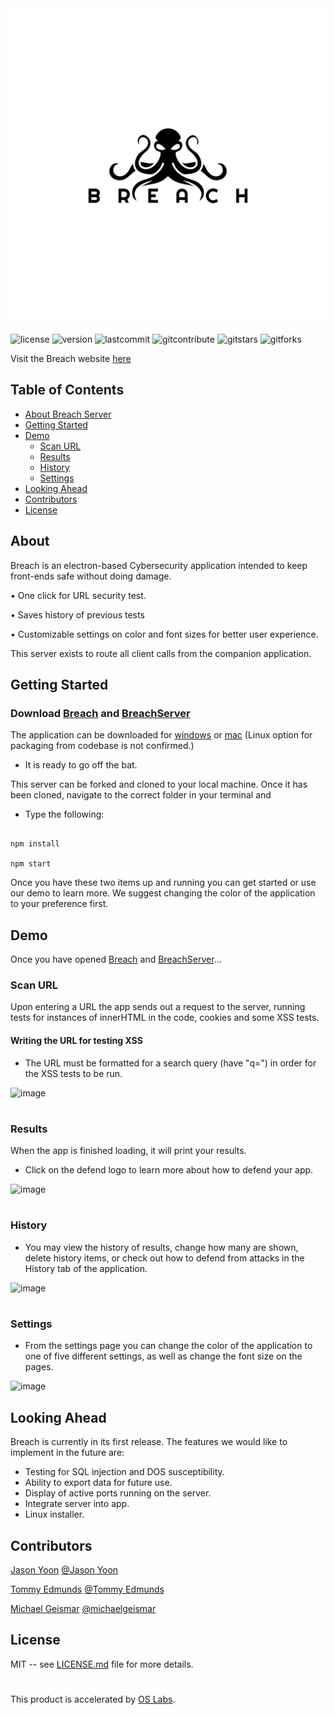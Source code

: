 <img src="./Logo.svg">

![license](https://img.shields.io/github/license/oslabs-beta/Breach?color=blue) ![version](https://img.shields.io/badge/version-1.0.0-forestgreen) ![lastcommit](https://img.shields.io/github/last-commit/oslabs-beta/Breach?color=red) ![gitcontribute](https://img.shields.io/github/contributors/oslabs-beta/Breach) ![gitstars​](https://img.shields.io/github/stars/oslabs-beta/Breach?style=social) ![gitforks](https://img.shields.io/github/forks/oslabs-beta/Breach?style=social)

Visit the Breach website [here](https://breachapplication.netlify.app/)

## Table of Contents
- <a href="#about">About Breach Server</a>
- <a href="#getting-started">Getting Started</a>
- <a href="#demo">Demo</a>
  - <a href="#url">Scan URL</a>
  - <a href="#results">Results</a>
  - <a href="#history">History</a>
  - <a href="#settings">Settings</a>
- <a href="#looking-ahead">Looking Ahead</a>
- <a href="#contributors">Contributors</a>
- <a href="#license">License</a>

## About <a id="about"></a>

Breach is an electron-based Cybersecurity application intended to keep front-ends safe without doing damage.

• One click for URL security test.

• Saves history of previous tests

• Customizable settings on color and font sizes for better user experience.

This server exists to route all client calls from the companion application. 

## Getting Started <a id="getting-started"></a>

### Download [Breach](https://breachapplication.netlify.app/) and [BreachServer](https://github.com/tommyedmunds/breachServer)

The application can be downloaded for [windows](https://drive.google.com/file/d/145yAP5TmEQ5Ti9ohv3nl3cAHoqawgV2Q/view?usp=sharing) or [mac](https://drive.google.com/file/d/1kRA23lBGhJ-vXaD8gVmvyWeAOaZuZmFR/view?usp=sharing) (Linux option for packaging from codebase is not confirmed.)

-  It is ready to go off the bat.

This server can be forked and cloned to your local machine. Once it has been cloned, navigate to the correct folder in your terminal and

- Type the following:

```

npm install

npm start

```
Once you have these two items up and running you can get started or use our demo to learn more. We suggest changing the color of the application to your preference first.

## Demo <a id="demo"></a>

Once you have opened [Breach](https://breachapplication.netlify.app/) and [BreachServer](https://github.com/oslabs-beta/BreachServer)...

### Scan URL <a id="url"></a>
Upon entering a URL the app sends out a request to the server, running tests for instances of innerHTML in the code, cookies and some XSS tests. 
#### Writing the URL for testing XSS 
- The URL must be formatted for a search query (have "q=") in order for the XSS tests to be run. 

![image](https://miro.medium.com/max/480/0*I_4NbNZs3mlLrnEB)

#
### Results <a id="results"></a>
When the app is finished loading, it will print your results. 
- Click on the defend logo to learn more about how to defend your app.

![image](https://miro.medium.com/max/480/0*mK9YJOS5qRCbsmj5)
#
### History <a id="history"></a>
- You may view the history of results, change how many are shown, delete history items, or check out how to defend from attacks in the History tab of the application.

![image](https://miro.medium.com/max/480/0*PU2oFHccXRkpfyYW)
#
### Settings <a id="settings"></a>
- From the settings page you can change the color of the application to one of five different settings, as well as change the font size on the pages.

![image](https://miro.medium.com/max/480/0*ME6_mHgysoCqLbeh)

## Looking Ahead <a id="looking-ahead"></a>

Breach is currently in its first release. The features we would like to implement in the future are:
- Testing for SQL injection and DOS susceptibility.
- Ability to export data for future use.
- Display of active ports running on the server.
- Integrate server into app.
- Linux installer.

## Contributors <a id="contributors"></a>

[Jason Yoon](https://www.linkedin.com/in/jason-t-yoon/) [@Jason Yoon](https://github.com/jasony779)

[Tommy Edmunds](https://www.linkedin.com/in/tommy-edmunds-a91aa41a9/) [@Tommy Edmunds](https://github.com/tommyedmunds)

[Michael Geismar](https://www.linkedin.com/in/michael-geismar-46707b7a/) [@michaelgeismar](https://github.com/MichaelGeismar)

## License <a id="license"></a>

MIT -- see [LICENSE.md](https://github.com/oslabs-beta/Breach/blob/main/LICENSE) file for more details.

#
This product is accelerated by [OS Labs](https://opensourcelabs.io/).

